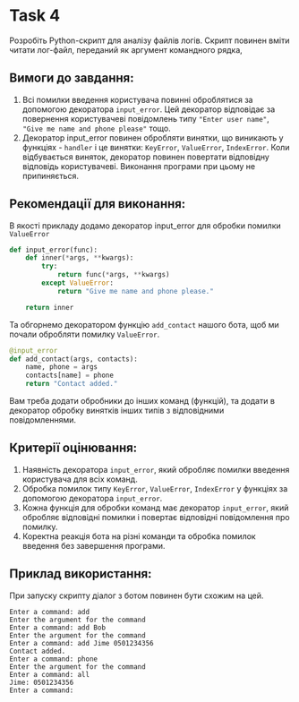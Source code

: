 # Task 4

Розробіть Python-скрипт для аналізу файлів логів.
Скрипт повинен вміти читати лог-файл, переданий як аргумент командного рядка,

## Вимоги до завдання:

1. Всі помилки введення користувача повинні оброблятися за допомогою декоратора `input_error`. Цей декоратор відповідає за
   повернення користувачеві повідомлень типу `"Enter user name"`, `"Give me name and phone please"` тощо.
2. Декоратор input_error повинен обробляти винятки, що виникають у функціях - `handler` і це винятки: `KeyError`,
   `ValueError`, `IndexError`. Коли відбувається виняток, декоратор повинен повертати відповідну відповідь користувачеві.
   Виконання програми при цьому не припиняється.

## Рекомендації для виконання:

В якості прикладу додамо декоратор input_error для обробки помилки `ValueError`

```python
def input_error(func):
    def inner(*args, **kwargs):
        try:
            return func(*args, **kwargs)
        except ValueError:
            return "Give me name and phone please."

    return inner
```

Та обгорнемо декоратором функцію `add_contact` нашого бота, щоб ми почали обробляти помилку `ValueError`.

```python
@input_error
def add_contact(args, contacts):
    name, phone = args
    contacts[name] = phone
    return "Contact added."
```

Вам треба додати обробники до інших команд (функцій), та додати в декоратор обробку винятків інших типів з відповідними повідомленнями.

## Критерії оцінювання:

1. Наявність декоратора `input_error`, який обробляє помилки введення користувача для всіх команд.
2. Обробка помилок типу `KeyError`, `ValueError`, `IndexError` у функціях за допомогою декоратора `input_error`.
3. Кожна функція для обробки команд має декоратор `input_error`, який обробляє відповідні помилки і повертає відповідні повідомлення про помилку.
4. Коректна реакція бота на різні команди та обробка помилок введення без завершення програми.

## Приклад використання:

При запуску скрипту діалог з ботом повинен бути схожим на цей.

```text
Enter a command: add
Enter the argument for the command
Enter a command: add Bob
Enter the argument for the command
Enter a command: add Jime 0501234356
Contact added.
Enter a command: phone
Enter the argument for the command
Enter a command: all
Jime: 0501234356
Enter a command:
```
